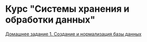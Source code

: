 # Курс "Системы хранения и обработки данных"

[Домашнее задание 1. Создание и нормализация базы данных](/Assignment%201/README.MD)